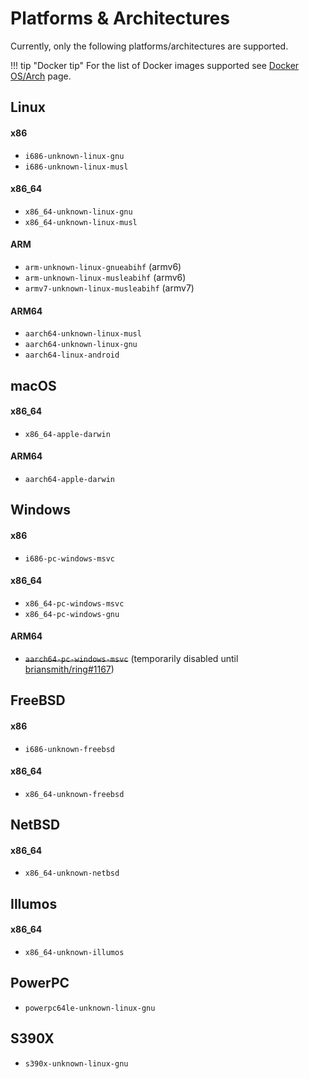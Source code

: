 # Platforms & Architectures

Currently, only the following platforms/architectures are supported.

!!! tip "Docker tip"
    For the list of Docker images supported see [Docker OS/Arch](./features/docker.md#osarch) page.

## Linux

#### x86
  - `i686-unknown-linux-gnu` 
  - `i686-unknown-linux-musl`

#### x86_64
  - `x86_64-unknown-linux-gnu`
  - `x86_64-unknown-linux-musl`

#### ARM
  - `arm-unknown-linux-gnueabihf` (armv6)
  - `arm-unknown-linux-musleabihf` (armv6)
  - `armv7-unknown-linux-musleabihf` (armv7)

#### ARM64
  - `aarch64-unknown-linux-musl`
  - `aarch64-unknown-linux-gnu`
  - `aarch64-linux-android`

## macOS

#### x86_64
  - `x86_64-apple-darwin`

#### ARM64
  - `aarch64-apple-darwin`

## Windows

#### x86
  - `i686-pc-windows-msvc`

#### x86_64
  - `x86_64-pc-windows-msvc`
  - `x86_64-pc-windows-gnu`

#### ARM64
  - ~~`aarch64-pc-windows-msvc`~~ (temporarily disabled until [briansmith/ring#1167](https://github.com/briansmith/ring/issues/1167))

## FreeBSD

#### x86
  - `i686-unknown-freebsd`

#### x86_64
  - `x86_64-unknown-freebsd`

## NetBSD

#### x86_64
  - `x86_64-unknown-netbsd`

## Illumos

#### x86_64
  - `x86_64-unknown-illumos`

## PowerPC

- `powerpc64le-unknown-linux-gnu`

## S390X

- `s390x-unknown-linux-gnu`

